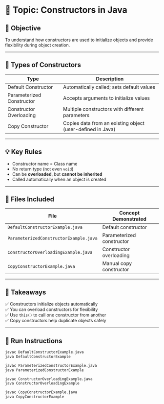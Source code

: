 # 🧩 Topic: Constructors in Java

## 🎯 Objective
To understand how constructors are used to initialize objects and provide flexibility during object creation.

---

## 📘 Types of Constructors

| Type | Description |
|------|--------------|
| Default Constructor | Automatically called; sets default values |
| Parameterized Constructor | Accepts arguments to initialize values |
| Constructor Overloading | Multiple constructors with different parameters |
| Copy Constructor | Copies data from an existing object (user-defined in Java) |

---

## 💡 Key Rules
- Constructor name = Class name  
- No return type (not even `void`)  
- Can be **overloaded**, but **cannot be inherited**  
- Called automatically when an object is created  

---

## 📂 Files Included
| File | Concept Demonstrated |
|------|----------------------|
| `DefaultConstructorExample.java` | Default constructor |
| `ParameterizedConstructorExample.java` | Parameterized constructor |
| `ConstructorOverloadingExample.java` | Constructor overloading |
| `CopyConstructorExample.java` | Manual copy constructor |

---

## 🧠 Takeaways
✅ Constructors initialize objects automatically  
✅ You can overload constructors for flexibility  
✅ Use `this()` to call one constructor from another  
✅ Copy constructors help duplicate objects safely  

---

## 🏁 Run Instructions
```bash
javac DefaultConstructorExample.java
java DefaultConstructorExample

javac ParameterizedConstructorExample.java
java ParameterizedConstructorExample

javac ConstructorOverloadingExample.java
java ConstructorOverloadingExample

javac CopyConstructorExample.java
java CopyConstructorExample
